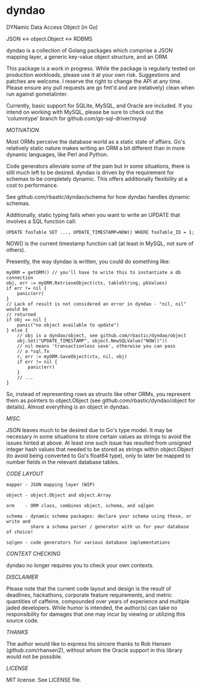 # dyndao
DYNamic Data Access Object (in Go)

JSON <-> object.Object <-> RDBMS

dyndao is a collection of Golang packages which comprise a JSON mapping layer,
a generic key-value object structure, and an ORM.

This package is a work in progress. While the package is regularly tested on
production workloads, please use it at your own risk. Suggestions and patches
are welcome. I reserve the right to change the API at any time. Please ensure
any pull requests are go fmt'd and are (relatively) clean when run against
gometalinter.

Currently, basic support for SQLite, MySQL, and Oracle are included. If you
intend on working with MySQL, please be sure to check out the 'columntype'
branch for github.com/go-sql-driver/mysql

*MOTIVATION*

Most ORMs perceive the database world as a static state of affairs. Go's
relatively static nature makes writing an ORM a bit different than in more
dynamic languages, like Perl and Python.

Code generators alleviate some of the pain but in some situations, there is
still much left to be desired. dyndao is driven by the requirement for schemas
to be completely dynamic. This offers additionally flexibility at a cost to
performance.

See github.com/rbastic/dyndao/schema for how dyndao handles dynamic schemas.

Additionally, static typing fails when you want to write an UPDATE that involves
a SQL function call:

```code
UPDATE fooTable SET ..., UPDATE_TIMESTAMP=NOW() WHERE fooTable_ID = 1;
```

NOW() is the current timestamp function call (at least in MySQL, not sure of
others).

Presently, the way dyndao is written, you could do something like:

```code
myORM = getORM() // you'll have to write this to instantiate a db connection
obj, err := myORM.RetrieveObject(ctx, tableString, pkValues)
if err != nil {
	panic(err)
}
// Lack of result is not considered an error in dyndao - "nil, nil" would be
// returned
if obj == nil {
	panic("no object available to update")
} else {
	// obj is a dyndao/object, see github.com/rbastic/dyndao/object
	obj.Set("UPDATE_TIMESTAMP", object.NewSQLValue("NOW()"))
	// nil means 'transactionless save', otherwise you can pass
	// a *sql.Tx
	r, err := myORM.SaveObject(ctx, nil, obj)
	if err != nil {
		panic(err)
	}
	// ...
}
```

So, instead of representing rows as structs like other ORMs, you represent them
as pointers to object.Object (see github.com/rbastic/dyndao/object for
details). Almost everything is an object in dyndao.

*MISC.*

JSON leaves much to be desired due to Go's type model.  It may be necessary in
some situations to store certain values as strings to avoid the issues hinted
at above. At least one such issue has resulted from unsigned integer hash
values that needed to be stored as strings within object.Object (to avoid being
converted to Go's float64 type), only to later be mapped to number fields in
the relevant database tables.

*CODE LAYOUT*

```code
mapper - JSON mapping layer (WIP)

object - object.Object and object.Array

orm    - ORM class, combines object, schema, and sqlgen

schema - dynamic schema packages: declare your schema using these, or write and
         share a schema parser / generator with us for your database of choice!

sqlgen - code generators for various database implementations
```

*CONTEXT CHECKING*

dyndao no longer requires you to check your own contexts.

*DISCLAIMER*

Please note that the current code layout and design is the result of deadlines,
hackathons, corporate feature requirements, and metric quantities of caffeine,
compounded over years of experience and multiple jaded developers. While humor
is intended, the author(s) can take no responsibility for damages that one may
incur by viewing or utilizing this source code.

*THANKS*

The author would like to express his sincere thanks to Rob Hansen (github.com/rhansen2),
without whom the Oracle support in this library would not be possible.

*LICENSE*

MIT license. See LICENSE file.

